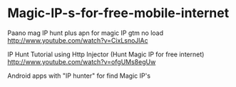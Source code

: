 # Magic-IP-s-for-free-mobile-internet

Paano mag IP hunt plus apn for magic IP gtm no load
http://www.youtube.com/watch?v=CixLsnoJlAc

IP Hunt Tutorial using Http Injector (Hunt Magic IP for free internet)
http://www.youtube.com/watch?v=ofgUMs8egUw


Android apps with "IP hunter" for find Magic IP's
